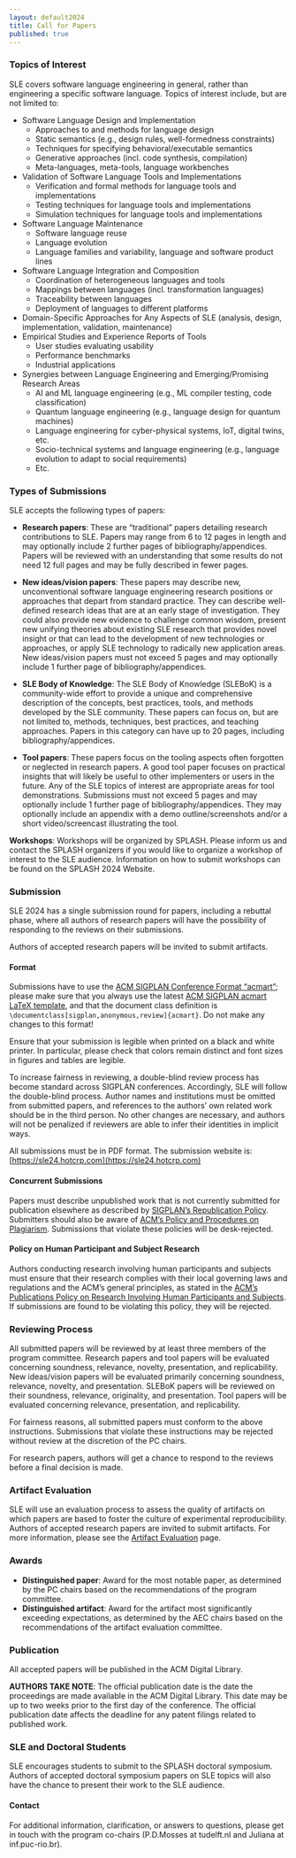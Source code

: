 ```yaml
---
layout: default2024
title: Call for Papers
published: true
---
```


### Topics of Interest

SLE covers software language engineering in general, rather than engineering a specific software language. Topics of interest include, but are not limited to:

- Software Language Design and Implementation
	- Approaches to and methods for language design
	- Static semantics (e.g., design rules, well-formedness constraints)
	- Techniques for specifying behavioral/executable semantics
	- Generative approaches (incl. code synthesis, compilation)
	- Meta-languages, meta-tools, language workbenches
- Validation of Software Language Tools and Implementations
	- Verification and formal methods for language tools and implementations
	- Testing techniques for language tools and implementations
	- Simulation techniques for language tools and implementations
- Software Language Maintenance
	- Software language reuse
	- Language evolution
	- Language families and variability, language and software product lines
- Software Language Integration and Composition
	- Coordination of heterogeneous languages and tools
	- Mappings between languages (incl. transformation languages)
	- Traceability between languages
	- Deployment of languages to different platforms
- Domain-Specific Approaches for Any Aspects of SLE (analysis, design, implementation, validation, maintenance)
- Empirical Studies and Experience Reports of Tools
	- User studies evaluating usability
	- Performance benchmarks
	- Industrial applications
- Synergies between Language Engineering and Emerging/Promising Research Areas
	- AI and ML language engineering (e.g., ML compiler testing, code classification)
	- Quantum language engineering (e.g., language design for quantum machines)
	- Language engineering for cyber-physical systems, IoT, digital twins, etc.
	- Socio-technical systems and language engineering (e.g., language evolution to adapt to social requirements)
	- Etc.

### Types of Submissions

SLE accepts the following types of papers:

- **Research papers**: These are “traditional” papers detailing research contributions to SLE. Papers may range from 6 to 12 pages in length and may optionally include 2 further pages of bibliography/appendices. Papers will be reviewed with an understanding that some results do not need 12 full pages and may be fully described in fewer pages.

- **New ideas/vision papers**: These papers may describe new, unconventional software language engineering research positions or approaches that depart from standard practice. They can describe well-defined research ideas that are at an early stage of investigation. They could also provide new evidence to challenge common wisdom, present new unifying theories about existing SLE research that provides novel insight or that can lead to the development of new technologies or approaches, or apply SLE technology to radically new application areas. New ideas/vision papers must not exceed 5 pages and may optionally include 1 further page of bibliography/appendices.

- **SLE Body of Knowledge**: The SLE Body of Knowledge (SLEBoK) is a community-wide effort to provide a unique and comprehensive description of the concepts, best practices, tools, and methods developed by the SLE community. These papers can focus on, but are not limited to, methods, techniques, best practices, and teaching approaches. Papers in this category can have up to 20 pages, including bibliography/appendices.

- **Tool papers**: These papers focus on the tooling aspects often forgotten or neglected in research papers. A good tool paper focuses on practical insights that will likely be useful to other implementers or users in the future. Any of the SLE topics of interest are appropriate areas for tool demonstrations. Submissions must not exceed 5 pages and may optionally include 1 further page of bibliography/appendices. They may optionally include an appendix with a demo outline/screenshots and/or a short video/screencast illustrating the tool.

**Workshops**: Workshops will be organized by SPLASH. Please inform us and contact the SPLASH organizers if you would like to organize a workshop of interest to the SLE audience. Information on how to submit workshops can be found on the SPLASH 2024 Website.


### Submission

SLE 2024 has a single submission round for papers, including a rebuttal phase, where all authors of research papers will have the possibility of responding to the reviews on their submissions.

Authors of accepted research papers will be invited to submit artifacts.

#### Format

Submissions have to use the [ACM SIGPLAN Conference Format “acmart”](https://sigplan.org/Resources/Author/#acmart-format); please make sure that you always use the latest [ACM SIGPLAN acmart LaTeX template](https://www.acm.org/binaries/content/assets/publications/consolidated-tex-template/acmart-master.zip), and that the document class definition is `\documentclass[sigplan,anonymous,review]{acmart}`. Do not make any changes to this format!

Ensure that your submission is legible when printed on a black and white printer. In particular, please check that colors remain distinct and font sizes in figures and tables are legible.

To increase fairness in reviewing, a double-blind review process has become standard across SIGPLAN conferences. Accordingly, SLE will follow the double-blind process. Author names and institutions must be omitted from submitted papers, and references to the authors’ own related work should be in the third person. No other changes are necessary, and authors will not be penalized if reviewers are able to infer their identities in implicit ways.

All submissions must be in PDF format. The submission website is: [https://sle24.hotcrp.com](https://sle24.hotcrp.com)


#### Concurrent Submissions

Papers must describe unpublished work that is not currently submitted for publication elsewhere as described by [SIGPLAN’s Republication Policy](https://www.sigplan.org/Resources/Policies/Republication/). Submitters should also be aware of [ACM’s Policy and Procedures on Plagiarism](https://www.acm.org/publications/policies/plagiarism-overview). Submissions that violate these policies will be desk-rejected.


#### Policy on Human Participant and Subject Research

Authors conducting research involving human participants and subjects must ensure that their research complies with their local governing laws and regulations and the ACM’s general principles, as stated in the [ACM’s Publications Policy on Research Involving Human Participants and Subjects](https://www.acm.org/publications/policies/research-involving-human-participants-and-subjects). If submissions are found to be violating this policy, they will be rejected.

### Reviewing Process

All submitted papers will be reviewed by at least three members of the program committee. Research papers and tool papers will be evaluated concerning soundness, relevance, novelty, presentation, and replicability. New ideas/vision papers will be evaluated primarily concerning soundness, relevance, novelty, and presentation. SLEBoK papers will be reviewed on their soundness, relevance, originality, and presentation. Tool papers will be evaluated concerning relevance, presentation, and replicability.

For fairness reasons, all submitted papers must conform to the above instructions. Submissions that violate these instructions may be rejected without review at the discretion of the PC chairs.

For research papers, authors will get a chance to respond to the reviews before a final decision is made.


### Artifact Evaluation

SLE will use an evaluation process to assess the quality of artifacts on which papers are based to foster the culture of experimental reproducibility. Authors of accepted research papers are invited to submit artifacts. For more information, please see the [Artifact Evaluation](https://www.sleconf.org/2024/ArtifactEvaluation.html) page.

### Awards

- **Distinguished paper**: Award for the most notable paper, as determined by the PC
chairs based on the recommendations of the program committee.
- **Distinguished artifact**: Award for the artifact most significantly exceeding
expectations, as determined by the AEC chairs based on the recommendations of
the artifact evaluation committee.

### Publication

All accepted papers will be published in the ACM Digital Library.

**AUTHORS TAKE NOTE**: The official publication date is the date the proceedings are made available in the ACM Digital Library. This date may be up to two weeks prior to the first day of the conference. The official publication date affects the deadline for any patent filings related to published work.

### SLE and Doctoral Students

SLE encourages students to submit to the SPLASH doctoral symposium. Authors of accepted doctoral symposium papers on SLE topics will also have the chance to present their work to the SLE audience.

#### Contact

For additional information, clarification, or answers to questions, please get in touch with the program co-chairs (P.D.Mosses at tudelft.nl and Juliana at inf.puc-rio.br).
